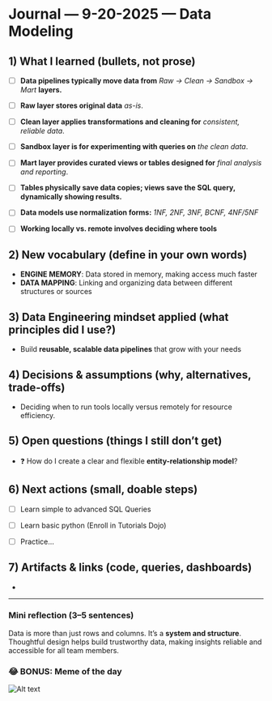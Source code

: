 # Journal — 9-20-2025 — Data Modeling

## 1) What I learned (bullets, not prose)
- [ ] **Data pipelines typically move data from** *Raw → Clean → Sandbox → Mart* **layers.**  
- [ ] **Raw layer stores original data** *as-is*.  
- [ ] **Clean layer applies transformations and cleaning for** *consistent, reliable data*.  
- [ ] **Sandbox layer is for experimenting with queries on** *the clean data*.  
- [ ] **Mart layer provides curated views or tables designed for** *final analysis and reporting*.  
- [ ] **Tables physically save data copies; views save the SQL query, dynamically showing results.**  
- [ ] **Data models use normalization forms:** *1NF, 2NF, 3NF, BCNF, 4NF/5NF* 
- [ ] **Working locally vs. remote involves deciding where tools** 



## 2) New vocabulary (define in your own words)
- **ENGINE MEMORY**: Data stored in memory, making access much faster  
- **DATA MAPPING**: Linking and organizing data between different structures or sources  


## 3) Data Engineering mindset applied (what principles did I use?)
- Build **reusable, scalable data pipelines** that grow with your needs  

## 4) Decisions & assumptions (why, alternatives, trade-offs)
- Deciding when to run tools locally versus remotely for resource efficiency.

## 5) Open questions (things I still don’t get)
- ❓ How do I create a clear and flexible **entity-relationship model**?  

## 6) Next actions (small, doable steps)
- [ ] Learn simple to advanced SQL Queries 
- [ ] Learn basic python (Enroll in Tutorials Dojo)
- [ ] Practice... 


## 7) Artifacts & links (code, queries, dashboards)
- 

---

### Mini reflection (3–5 sentences)
Data is more than just rows and columns. It’s a **system and structure**. Thoughtful design helps build trustworthy data, making insights reliable and accessible for all team members.


### 😂 BONUS: Meme of the day  

![Alt text](https://encrypted-tbn0.gstatic.com/images?q=tbn:ANd9GcQaB2y6DIGYK9p-dwr20fryPociR__Hu9oTkA&s "overload")
